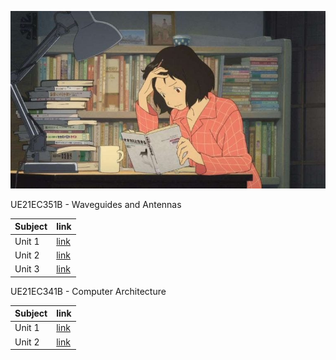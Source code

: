 ![Grinding time](/images/study4.jpg)


UE21EC351B - Waveguides and Antennas	

Subject                           | link             | 
--------------------------------------|-------------------------|
Unit 1              | [link](https://drive.google.com/file/d/1tGkSAw73N3CqMaV3xBs83m0hHwhHxwCe/view?usp=sharing)            | 
Unit 2                | [link](https://drive.google.com/file/d/1NLmUwsTa8a8cAiLGBnQg_l7nsU22VEJR/view?usp=sharing)           | 
Unit 3                   | [link](https://drive.google.com/file/d/1Gpy5qwa0qpRfn6xJlcXBXVSqwrJM-y6O/view?usp=sharing)           | 


UE21EC341B - Computer Architecture

Subject                           | link             | 
--------------------------------------|-------------------------|
Unit 1              | [link](https://drive.google.com/file/d/1xP0RsELIkxRWV1jNFVDzSF4Fpzh_RdkD/view?usp=sharing)             | 
Unit 2                | [link](https://drive.google.com/file/d/1wtxPMB7_YfPHomX_OJQjU8U7-iGejrAa/view?usp=sharing)             | 
